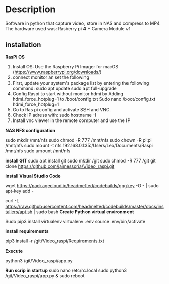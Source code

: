 # Description 

Software in python that capture video, store in NAS and compress to MP4
The hardware used was: Rasberry pi 4 + Camera Module v1

## installation 

**RasPi OS**
1) Install OS: Use the Raspberry Pi Imager for macOS (https://www.raspberrypi.org/downloads/)
2) connect monitor an set the following
3) First, update your system's package list by entering the following command: 
    sudo apt update
    sudo apt full-upgrade
4) Config Raspi to start without monitor hdmi by Adding hdmi_force_hotplug=1 to /boot/config.txt 
    Sudo nano /boot/config.txt
    hdmi_force_hotplug=1
5) Go to Ras pi config and activate SSH and VNC. 
6) Check IP adress with: 
    sudo hostname -I
7) Install vnc viewer in the remote computer and use the IP

**NAS NFS configuration**

sudo mkdir /mnt/nfs
sudo chmod -R 777 /mnt/nfs
sudo chown -R pi:pi /mnt/nfs
sudo mount -t nfs 192.168.0.135:/Users/Leo/Documents/Raspi /mnt/nfs
sudo umount /mnt/nfs

**install GIT**
sudo apt install git
sudo mkdir /git
sudo chmod -R 777 /git
git clone https://github.com/jaimessoria/Video_raspi.git

**install Visual Studio Code**

wget https://packagecloud.io/headmelted/codebuilds/gpgkey -O - | sudo apt-key add -

curl -L https://raw.githubusercontent.com/headmelted/codebuilds/master/docs/installers/apt.sh | sudo bash
**Create Python virtual environment**

Sudo pip3 install virtualenv
virtualenv .env
source .env/bin/activate

**install requirements**  

pip3 install -r /git/Video_raspi/Requirements.txt

**Execute**

python3  /git/Video_raspi/app.py

**Run scrip in startup**
sudo nano /etc/rc.local
sudo python3 /git/Video_raspi/app.py &
sudo reboot
